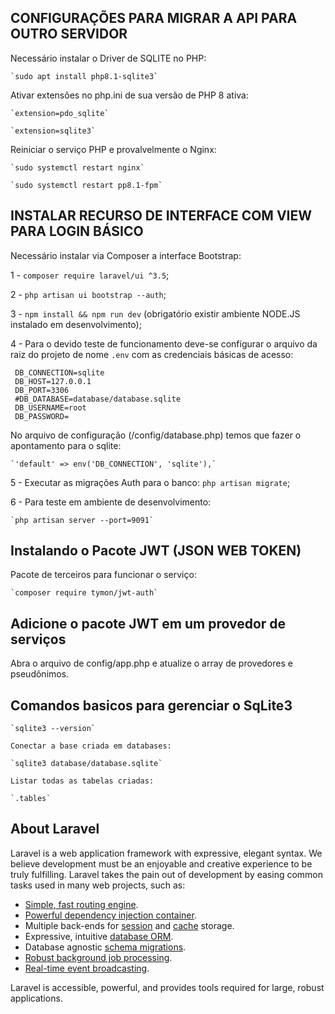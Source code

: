 ## CONFIGURAÇÕES PARA MIGRAR A API PARA OUTRO SERVIDOR

<p>Necessário instalar o Driver de SQLITE no PHP:</p>

    `sudo apt install php8.1-sqlite3`

<p>Ativar extensões no php.ini de sua versão de PHP 8 ativa:</p>

    `extension=pdo_sqlite`

    `extension=sqlite3`

<p>Reiniciar o serviço PHP e provalvelmente o Nginx:</p>

    `sudo systemctl restart nginx`

    `sudo systemctl restart pp8.1-fpm`

## INSTALAR RECURSO DE INTERFACE COM VIEW PARA LOGIN BÁSICO

Necessário instalar via Composer a interface Bootstrap:

   1 - `composer require laravel/ui ^3.5`;

   2 - `php artisan ui bootstrap --auth`;
   
   3 - `npm install && npm run dev` (obrigatório existir ambiente NODE.JS instalado em desenvolvimento);
   
   4 - Para o devido teste de funcionamento deve-se configurar o arquivo da raiz do projeto de nome `.env` com as credenciais básicas de acesso:

   ```    
    DB_CONNECTION=sqlite
    DB_HOST=127.0.0.1
    DB_PORT=3306
    #DB_DATABASE=database/database.sqlite
    DB_USERNAME=root
    DB_PASSWORD=
   ```
   No arquivo de configuração (/config/database.php) temos que fazer o apontamento para o sqlite:

    `'default' => env('DB_CONNECTION', 'sqlite'),`


   5 - Executar as migrações Auth para o banco: `php artisan migrate`;

   6 - Para teste em ambiente de desenvolvimento:

    `php artisan server --port=9091`

## Instalando o Pacote JWT (JSON WEB TOKEN)

Pacote de terceiros para funcionar o serviço:

    `composer require tymon/jwt-auth`

## Adicione o pacote JWT em um provedor de serviços

Abra o arquivo de config/app.php e atualize o array de provedores e pseudônimos.

<!-- terminar de documentar os recursos criados => https://www.avyatech.com/rest-api-with-laravel-8-using-jwt-token/ -->

## Comandos basicos para gerenciar o SqLite3

    `sqlite3 --version`
    
    Conectar a base criada em databases:
    
    `sqlite3 database/database.sqlite`

    Listar todas as tabelas criadas:

    `.tables`
  

## About Laravel

Laravel is a web application framework with expressive, elegant syntax. We believe development must be an enjoyable and creative experience to be truly fulfilling. Laravel takes the pain out of development by easing common tasks used in many web projects, such as:

- [Simple, fast routing engine](https://laravel.com/docs/routing).
- [Powerful dependency injection container](https://laravel.com/docs/container).
- Multiple back-ends for [session](https://laravel.com/docs/session) and [cache](https://laravel.com/docs/cache) storage.
- Expressive, intuitive [database ORM](https://laravel.com/docs/eloquent).
- Database agnostic [schema migrations](https://laravel.com/docs/migrations).
- [Robust background job processing](https://laravel.com/docs/queues).
- [Real-time event broadcasting](https://laravel.com/docs/broadcasting).

Laravel is accessible, powerful, and provides tools required for large, robust applications.

